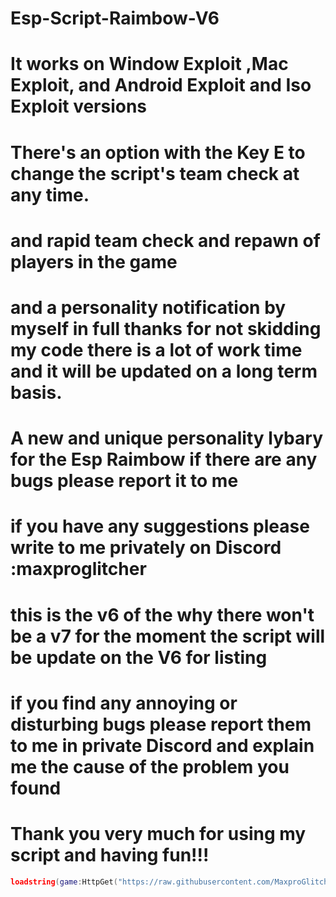 # Esp-Script-Raimbow-V6
# It works on Window Exploit ,Mac Exploit, and Android Exploit and Iso Exploit versions
# There's an option with the Key E to change the script's team check at any time.
# and rapid team check and repawn of players in the game
# and a personality notification by myself in full thanks for not skidding my code there is a lot of work time and it will be updated on a long term basis. 
# A new and unique personality lybary for the Esp Raimbow if there are any bugs please report it to me
# if you have any suggestions please write to me privately on Discord :maxproglitcher
# this is the v6 of the why there won't be a v7 for the moment the script will be update on the V6 for listing 
# if you find any annoying or disturbing bugs please report them to me in private Discord and explain me the cause of the problem you found
# Thank you very much for using my script and having fun!!!

```lua
loadstring(game:HttpGet("https://raw.githubusercontent.com/MaxproGlitcher/Esp-Script-Raimbow-V6/refs/heads/main/All%20Code%20du%20ESP%20Raimbow"))()```
